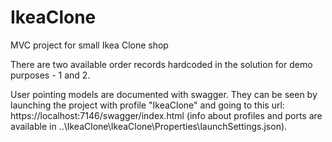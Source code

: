 # IkeaClone
MVC project for small Ikea Clone shop

There are two available order records hardcoded in the solution for demo purposes - 1 and 2.

User pointing models are documented with swagger. They can be seen by launching the project with profile "IkeaClone" and going to this url: https://localhost:7146/swagger/index.html (info about profiles and ports are available in ..\IkeaClone\IkeaClone\Properties\launchSettings.json). 
